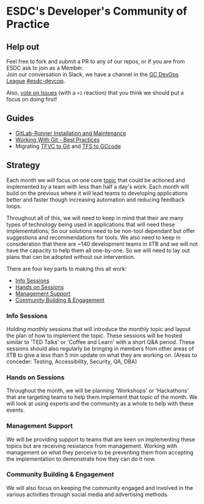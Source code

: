 # ESDC's Developer's Community of Practice

## Help out

Feel free to fork and submit a PR to any of our repos, or if you are from ESDC ask to join as a Member.  
Join our conversation in Slack, we have a channel in the [GC DevOps League](https://gcdevopsleague.slack.com) [#esdc-devcop](https://gcdevopsleague.slack.com/messages/CKS45C1ST/).  

Also, [vote on Issues](https://github.com/esdc-devcop/strategy/issues?q=is%3Aissue+is%3Aopen+sort%3Areactions-%2B1-desc) (with a `+1` reaction) that you think we should put a focus on doing first!

## Guides

* [GitLab-Runner Installation and Maintenance](guides/gitlab-runner.md)
* [Working With Git - Best Practices](guides/working-with-git.md)
* Migrating [TFVC to Git](guides/tfvc-to-git.md) and [TFS to GCcode](guides/tfs-to-gccode.md)

## Strategy

Each month we will focus on one core [topic](https://github.com/esdc-devcop/strategy/issues?q=is%3Aopen+is%3Aissue+label%3Atopic) that could be actioned and implemented by a team with less than half a day's work.
Each month will build on the previous where it will lead teams to developing applications better and faster though increasing automation and reducing feedback loops.

Throughout all of this, we will need to keep in mind that their are many types of technology being used in applications that will need these implementations;
So our solutions need to be non-tool dependant but offer suggestions and recommendations for tools.
We also need to keep in consideration that there are ~140 development teams in IITB and we will not have the capacity to help them all one-by-one.
So we will need to lay out plans that can be adopted without our intervention.

There are four key parts to making this all work:

* [Info Sessions](#info-sessions)
* [Hands on Sessions](#hands-on-sessions)
* [Management Support](#management-support)
* [Community Building & Engagement](#community-building-engagement)

### Info Sessions

Holding monthly sessions that will introduce the monthly topic and layout the plan of how to implement the topic.
These sessions will be hosted similar to 'TED Talks' or 'Coffee and Learn' with a short Q&A period.
These sessions should also regularly be bringing in members from other areas of IITB to give a less than 5 min update on what they are working on.
(Areas to conceder: Testing, Accessibility, Security, QA, DBA)

### Hands on Sessions

Throughout the month, we will be planning 'Workshops' or 'Hackathons' that are targeting teams to help them implement that topic of the month.
We will look at using experts and the community as a whole to help with these events.

### Management Support

We will be providing support to teams that are keen on implementing these topics but are receiving resistance from management.
Working with management on what they perceive to be preventing them from accepting the implementation to demonstrate how they can do it now.

### Community Building & Engagement

We will also focus on keeping the community engaged and involved in the various activities through social media and advertising methods.
